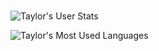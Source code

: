 # 
![Taylor's User Stats](https://github-readme-stats.vercel.app/api?username=taylorrodriguez&show_icons=true&title_color=fff&icon_color=E80000&text_color=DCDCDC&bg_color=696969)

![Taylor's Most Used Languages](https://github-readme-stats.vercel.app/api/top-langs/?username=taylorrodriguez&layout=compact)